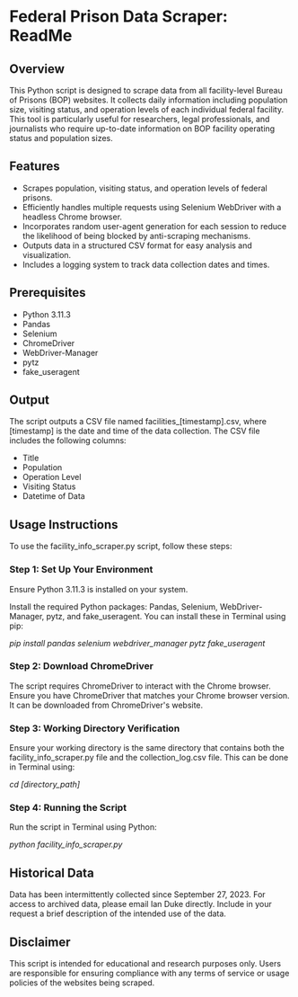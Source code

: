 # Federal Prison Data Scraper: ReadMe

## Overview
This Python script is designed to scrape data from all facility-level Bureau of Prisons (BOP) websites. It collects daily information including population size, visiting status, and operation levels of each individual federal facility. This tool is particularly useful for researchers, legal professionals, and journalists who require up-to-date information on BOP facility operating status and population sizes.

## Features
- Scrapes population, visiting status, and operation levels of federal prisons.
- Efficiently handles multiple requests using Selenium WebDriver with a headless Chrome browser.
- Incorporates random user-agent generation for each session to reduce the likelihood of being blocked by anti-scraping mechanisms.
- Outputs data in a structured CSV format for easy analysis and visualization.
- Includes a logging system to track data collection dates and times.

## Prerequisites
- Python 3.11.3
- Pandas
- Selenium
- ChromeDriver
- WebDriver-Manager
- pytz
- fake_useragent
  
## Output
The script outputs a CSV file named facilities_[timestamp].csv, where [timestamp] is the date and time of the data collection. The CSV file includes the following columns:
- Title
- Population
- Operation Level
- Visiting Status
- Datetime of Data

## Usage Instructions
To use the facility_info_scraper.py script, follow these steps:

### Step 1: Set Up Your Environment
Ensure Python 3.11.3 is installed on your system.

Install the required Python packages: Pandas, Selenium, WebDriver-Manager, pytz, and fake_useragent. You can install these in Terminal using pip:

*pip install pandas selenium webdriver_manager pytz fake_useragent*
  
### Step 2: Download ChromeDriver
The script requires ChromeDriver to interact with the Chrome browser. Ensure you have ChromeDriver that matches your Chrome browser version. It can be downloaded from ChromeDriver's website.

### Step 3: Working Directory Verification
Ensure your working directory is the same directory that contains both the facility_info_scraper.py file and the collection_log.csv file. This can be done in Terminal using:

*cd [directory_path]* 

### Step 4: Running the Script
Run the script in Terminal using Python:

*python facility_info_scraper.py*

## Historical Data
Data has been intermittently collected since September 27, 2023. For access to archived data, please email Ian Duke directly. Include in your request a brief description of the intended use of the data.

## Disclaimer
This script is intended for educational and research purposes only. Users are responsible for ensuring compliance with any terms of service or usage policies of the websites being scraped.
